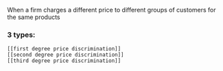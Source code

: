 When a firm charges a different price to different groups of customers for the same products

### 3 types:
	[[first degree price discrimination]] 
	[[second degree price discrimination]]
	[[third degree price discrimination]]
	